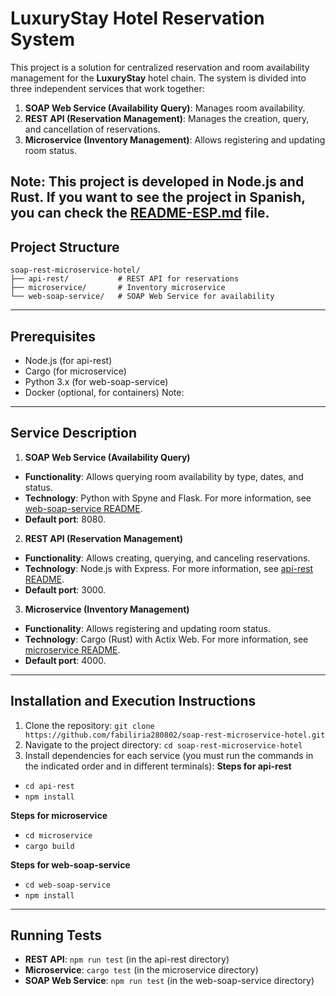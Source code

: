 # LuxuryStay Hotel Reservation System

This project is a solution for centralized reservation and room availability management for the **LuxuryStay** hotel chain. The system is divided into three independent services that work together:

1. **SOAP Web Service (Availability Query)**: Manages room availability.
2. **REST API (Reservation Management)**: Manages the creation, query, and cancellation of reservations.
3. **Microservice (Inventory Management)**: Allows registering and updating room status.

Note: This project is developed in Node.js and Rust. If you want to see the project in Spanish, you can check the [README-ESP.md](README-ESP.md) file.
---

## **Project Structure**

```plaintext
soap-rest-microservice-hotel/
├── api-rest/           # REST API for reservations
├── microservice/       # Inventory microservice
└── web-soap-service/   # SOAP Web Service for availability
```

---

## **Prerequisites**
- Node.js (for api-rest)
- Cargo (for microservice)
- Python 3.x (for web-soap-service)
- Docker (optional, for containers)
Note:
---

## **Service Description**

1. **SOAP Web Service (Availability Query)**
- **Functionality**: Allows querying room availability by type, dates, and status.
- **Technology**: Python with Spyne and Flask. For more information, see [web-soap-service README](web-soap-service/README.md).
- **Default port**: 8080.

2. **REST API (Reservation Management)**
- **Functionality**: Allows creating, querying, and canceling reservations.
- **Technology**: Node.js with Express. For more information, see [api-rest README](api-rest/README.md).
- **Default port**: 3000.

3. **Microservice (Inventory Management)**
- **Functionality**: Allows registering and updating room status.
- **Technology**: Cargo (Rust) with Actix Web. For more information, see [microservice README](microservice/README.md).
- **Default port**: 4000.

---

## **Installation and Execution Instructions**

1. Clone the repository: `git clone https://github.com/fabiliria280802/soap-rest-microservice-hotel.git`
2. Navigate to the project directory: `cd soap-rest-microservice-hotel`
3. Install dependencies for each service (you must run the commands in the indicated order and in different terminals):
**Steps for api-rest**
- `cd api-rest`
- `npm install`

**Steps for microservice**
- `cd microservice`
- `cargo build`

**Steps for web-soap-service**
- `cd web-soap-service`
- `npm install`

---

## **Running Tests**
- **REST API**: `npm run test` (in the api-rest directory)
- **Microservice**: `cargo test` (in the microservice directory)
- **SOAP Web Service**: `npm run test` (in the web-soap-service directory)

